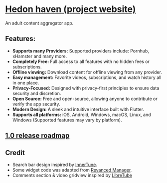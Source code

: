 # [Hedon haven (project website)](https://hedon-haven.github.io)
An adult content aggregator app.
## Features:
* **Supports many Providers:** Supported providers include: Pornhub, xHamster and many more.  
* **Completely Free:** Full access to all features with no hidden fees or subscriptions.  
* **Offline viewing:** Download content for offline viewing from any provider.  
* **Easy management:** Favorite videos, subscriptions, and watch history all in one place.  
* **Privacy-Focused:** Designed with privacy-first principles to ensure data security and discretion.  
* **Open Source:** Free and open-source, allowing anyone to contribute or verify the app security.  
* **Modern Design:** A sleek and intuitive interface built with Flutter.  
* **Supports all platforms:** iOS, Android, Windows, macOS, Linux, and Windows (Supported features may vary by platform).  


## **[1.0 release roadmap](https://github.com/orgs/Hedon-haven/projects/1)**

## Credit

* Search bar design inspired by [InnerTune](https://github.com/z-huang/InnerTune).  
* Some widget code was adapted from [Revanced Manager](https://github.com/ReVanced/revanced-manager).  
* Comments section & video gridview inspired by [LibreTube](https://libretube.dev/)
